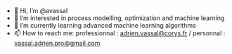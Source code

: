 - 👋 Hi, I’m @avassal
- 👀 I’m interested in process modelling, optimization and machine learning
- 🌱 I’m currently learning advanced machine learning algorithms
- 📫 How to reach me: professionnal : adrien.vassal@corys.fr / personnal : vassal.adrien.pro@gmail.com

<!---
avassal/avassal is a ✨ special ✨ repository because its `README.md` (this file) appears on your GitHub profile.
You can click the Preview link to take a look at your changes.
--->
